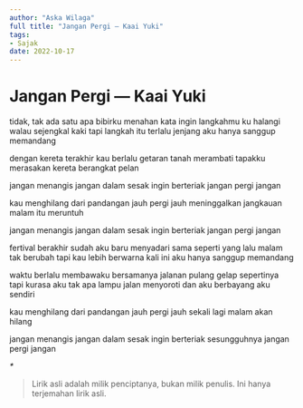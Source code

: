 ```yaml
---
author: "Aska Wilaga"
full title: "Jangan Pergi — Kaai Yuki"
tags:
- Sajak
date: 2022-10-17
---
```


# Jangan Pergi — Kaai Yuki

tidak, tak ada satu apa
bibirku menahan kata
ingin langkahmu ku halangi 
walau sejengkal kaki
tapi langkah itu terlalu jenjang
aku hanya sanggup memandang

dengan kereta terakhir kau berlalu
getaran tanah merambati tapakku
merasakan kereta berangkat pelan

jangan menangis jangan
dalam sesak ingin berteriak
jangan pergi jangan

kau menghilang dari pandangan
jauh pergi jauh
meninggalkan jangkauan
malam itu meruntuh

jangan menangis jangan
dalam sesak ingin berteriak
jangan pergi jangan

fertival berakhir sudah
aku baru menyadari
sama seperti yang lalu malam tak berubah
tapi kau lebih berwarna kali ini
aku hanya sanggup memandang

waktu berlalu membawaku bersamanya
jalanan pulang gelap sepertinya
tapi kurasa aku tak apa
lampu jalan menyoroti dan aku berbayang
aku sendiri

kau menghilang dari pandangan
jauh pergi jauh
sekali lagi malam akan hilang

jangan menangis jangan
dalam sesak ingin berteriak
sesungguhnya jangan pergi jangan


_\*_

> Lirik asli adalah milik penciptanya, bukan milik penulis. Ini hanya terjemahan lirik asli.
